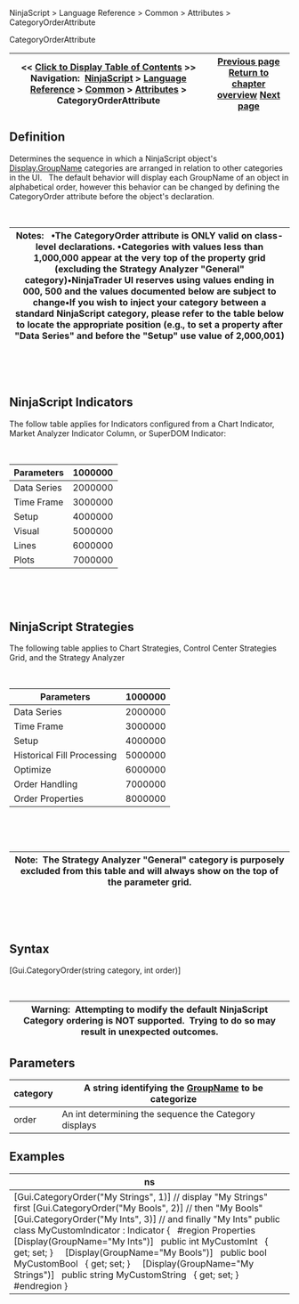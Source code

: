 ﻿


NinjaScript \> Language Reference \> Common \> Attributes \> CategoryOrderAttribute






















CategoryOrderAttribute







| \<\< [Click to Display Table of Contents](categoryorderattribute.md) \>\> **Navigation:**     [NinjaScript](ninjascript.md) \> [Language Reference](language_reference_wip.md) \> [Common](common.md) \> [Attributes](attributes.md) \> CategoryOrderAttribute | [Previous page](browsableattribute.md) [Return to chapter overview](attributes.md) [Next page](displayattribute.md) |
| --- | --- |











## Definition


Determines the sequence in which a NinjaScript object's [Display.GroupName](displayattribute.md) categories are arranged in relation to other categories in the UI.   The default behavior will display each GroupName of an object in alphabetical order, however this behavior can be changed by defining the CategoryOrder attribute before the object's declaration. 


 




| Notes:   •The CategoryOrder attribute is ONLY valid on class\-level declarations. •Categories with values less than 1,000,000 appear at the very top of the property grid (excluding the Strategy Analyzer "General" category)•NinjaTrader UI reserves using values ending in 000, 500 and the values documented below are subject to change•If you wish to inject your category between a standard NinjaScript category, please refer to the table below to locate the appropriate position (e.g., to set a property after "Data Series" and before the "Setup" use value of 2,000,001\) |
| --- |



 


 


## NinjaScript Indicators


The follow table applies for Indicators configured from a Chart Indicator, Market Analyzer Indicator Column, or SuperDOM Indicator:


 




| Parameters | 1000000 |
| --- | --- |
| Data Series | 2000000 |
| Time Frame | 3000000 |
| Setup | 4000000 |
| Visual | 5000000 |
| Lines | 6000000 |
| Plots | 7000000 |



 


 


## NinjaScript Strategies


The following table applies to Chart Strategies, Control Center Strategies Grid, and the Strategy Analyzer


 




| Parameters | 1000000 |
| --- | --- |
| Data Series | 2000000 |
| Time Frame | 3000000 |
| Setup | 4000000 |
| Historical Fill Processing | 5000000 |
| Optimize | 6000000 |
| Order Handling | 7000000 |
| Order Properties | 8000000 |



 


 




| Note:  The Strategy Analyzer "General" category is purposely excluded from this table and will always show on the top of the parameter grid. |
| --- |



 


 


## Syntax


\[Gui.CategoryOrder(string category, int order)]


 




| Warning:  Attempting to modify the default NinjaScript Category ordering is NOT supported.  Trying to do so may result in unexpected outcomes. |
| --- |



## 


## 


## Parameters




| category | A string identifying the [GroupName](displayattribute.md) to be categorize |
| --- | --- |
| order | An int determining the sequence the Category displays |



## 


## 


## Examples




| ns |
| --- |
| \[Gui.CategoryOrder("My Strings", 1)] // display "My Strings" first \[Gui.CategoryOrder("My Bools", 2)] // then "My Bools" \[Gui.CategoryOrder("My Ints", 3)] // and finally "My Ints" public class MyCustomIndicator : Indicator {    \#region Properties         \[Display(GroupName\="My Ints")]    public int MyCustomInt    { get; set; }        \[Display(GroupName\="My Bools")]    public bool MyCustomBool    { get; set; }      \[Display(GroupName\="My Strings")]    public string MyCustomString    { get; set; }      \#endregion } |









